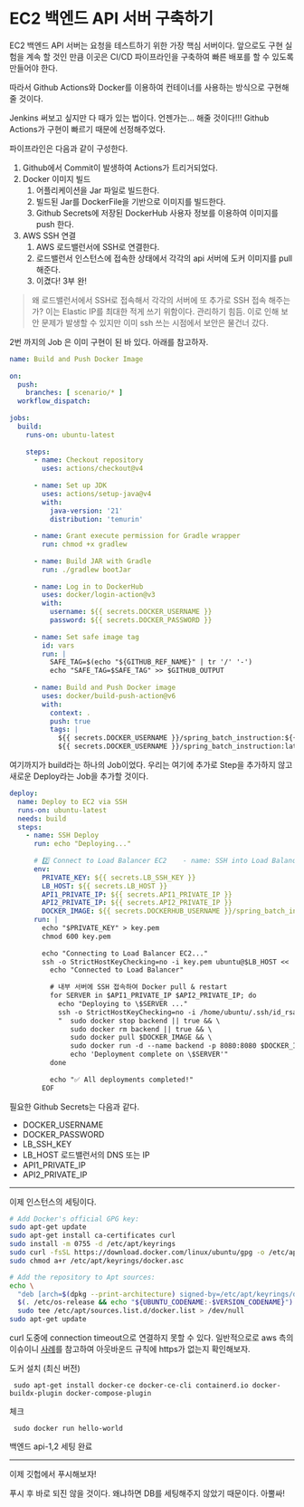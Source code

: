# EC2 백엔드 API 서버 구축하기

EC2 백엔드 API 서버는 요청을 테스트하기 위한 가장 핵심 서버이다.
앞으로도 구현 실험을 계속 할 것인 만큼 이곳은 CI/CD 파이프라인을 구축하여 빠른 배포를 할 수 있도록 만들어야 한다.

따라서 Github Actions와 Docker를 이용하여 컨테이너를 사용하는 방식으로 구현해줄 것이다.

Jenkins 써보고 싶지만 다 때가 있는 법이다. 언젠가는... 해줄 것이다!!!
Github Actions가 구현이 빠르기 때문에 선정해주었다.

파이프라인은 다음과 같이 구성한다.

1. Github에서 Commit이 발생하여 Actions가 트리거되었다.
2. Docker 이미지 빌드
	1. 어플리케이션을 Jar 파일로 빌드한다.
	2. 빌드된 Jar를 DockerFile을 기반으로 이미지를 빌드한다.
	3. Github Secrets에 저장된 DockerHub 사용자 정보를 이용하여 이미지를 push 한다.
3. AWS SSH 연결
	1. AWS 로드밸런서에 SSH로 연결한다.
	2. 로드밸런서 인스턴스에 접속한 상태에서 각각의 api 서버에 도커 이미지를 pull 해준다.
	3. 이겼다! 3부 완!

> 왜 로드밸런서에서 SSH로 접속해서 각각의 서버에 또 추가로 SSH 접속 해주는가?
> 이는 Elastic IP를 최대한 적게 쓰기 위함이다. 관리하기 힘듬.
> 이로 인해 보안 문제가 발생할 수 있지만 이미 ssh 쓰는 시점에서 보안은 물건너 갔다.


2번 까지의 Job 은 이미 구현이 된 바 있다.
아래를 참고하자.
```yml
name: Build and Push Docker Image
  
on:  
  push:  
    branches: [ scenario/* ]  
  workflow_dispatch:  
  
jobs:  
  build:  
    runs-on: ubuntu-latest  
  
    steps:  
      - name: Checkout repository  
        uses: actions/checkout@v4  
  
      - name: Set up JDK  
        uses: actions/setup-java@v4  
        with:  
          java-version: '21'  
          distribution: 'temurin'  
  
      - name: Grant execute permission for Gradle wrapper  
        run: chmod +x gradlew  
  
      - name: Build JAR with Gradle  
        run: ./gradlew bootJar  
  
      - name: Log in to DockerHub  
        uses: docker/login-action@v3  
        with:  
          username: ${{ secrets.DOCKER_USERNAME }}  
          password: ${{ secrets.DOCKER_PASSWORD }}  
  
      - name: Set safe image tag  
        id: vars  
        run: |  
          SAFE_TAG=$(echo "${GITHUB_REF_NAME}" | tr '/' '-')  
          echo "SAFE_TAG=$SAFE_TAG" >> $GITHUB_OUTPUT  
  
      - name: Build and Push Docker image  
        uses: docker/build-push-action@v6  
        with:  
          context: .  
          push: true  
          tags: |  
            ${{ secrets.DOCKER_USERNAME }}/spring_batch_instruction:${{ steps.vars.outputs.SAFE_TAG }}  
            ${{ secrets.DOCKER_USERNAME }}/spring_batch_instruction:latest
```

여기까지가 build라는 하나의 Job이었다. 우리는 여기에 추가로 Step을 추가하지 않고 새로운 Deploy라는 Job을 추가할 것이다.

```yml
deploy:  
  name: Deploy to EC2 via SSH  
  runs-on: ubuntu-latest  
  needs: build  
  steps:  
    - name: SSH Deploy  
      run: echo "Deploying..."  
  
      # 2️⃣ Connect to Load Balancer EC2    - name: SSH into Load Balancer and Deploy to APIs  
      env:  
        PRIVATE_KEY: ${{ secrets.LB_SSH_KEY }}  
        LB_HOST: ${{ secrets.LB_HOST }}  
        API1_PRIVATE_IP: ${{ secrets.API1_PRIVATE_IP }}  
        API2_PRIVATE_IP: ${{ secrets.API2_PRIVATE_IP }}  
        DOCKER_IMAGE: ${{ secrets.DOCKERHUB_USERNAME }}/spring_batch_instruction:${{ steps.vars.outputs.SAFE_TAG }}  
      run: |  
        echo "$PRIVATE_KEY" > key.pem  
        chmod 600 key.pem  
  
        echo "Connecting to Load Balancer EC2..."  
        ssh -o StrictHostKeyChecking=no -i key.pem ubuntu@$LB_HOST << 'EOF'  
          echo "Connected to Load Balancer"  
  
          # 내부 서버에 SSH 접속하여 Docker pull & restart  
          for SERVER in $API1_PRIVATE_IP $API2_PRIVATE_IP; do  
            echo "Deploying to \$SERVER ..."  
            ssh -o StrictHostKeyChecking=no -i /home/ubuntu/.ssh/id_rsa ubuntu@\$SERVER \  
            "  sudo docker stop backend || true && \  
               sudo docker rm backend || true && \  
               sudo docker pull $DOCKER_IMAGE && \  
               sudo docker run -d --name backend -p 8080:8080 $DOCKER_IMAGE && \  
               echo 'Deployment complete on \$SERVER'"  
          done  
  
          echo "✅ All deployments completed!"  
        EOF
```

필요한 Github Secrets는 다음과 같다.
- DOCKER_USERNAME
- DOCKER_PASSWORD
- LB_SSH_KEY
- LB_HOST
로드밸런서의 DNS 또는 IP 
- API1_PRIVATE_IP
- API2_PRIVATE_IP


---

이제 인스턴스의 세팅이다.

```bash
# Add Docker's official GPG key:
sudo apt-get update
sudo apt-get install ca-certificates curl
sudo install -m 0755 -d /etc/apt/keyrings
sudo curl -fsSL https://download.docker.com/linux/ubuntu/gpg -o /etc/apt/keyrings/docker.asc
sudo chmod a+r /etc/apt/keyrings/docker.asc

# Add the repository to Apt sources:
echo \
  "deb [arch=$(dpkg --print-architecture) signed-by=/etc/apt/keyrings/docker.asc] https://download.docker.com/linux/ubuntu \
  $(. /etc/os-release && echo "${UBUNTU_CODENAME:-$VERSION_CODENAME}") stable" | \
  sudo tee /etc/apt/sources.list.d/docker.list > /dev/null
sudo apt-get update
```

curl 도중에 connection timeout으로 연결하지 못할 수 있다.
일반적으로로 aws 측의 이슈이니 [사례](https://hehesim.tistory.com/307)를 참고하여 아웃바운드 규칙에 https가 없는지 확인해보자.


도커 설치 (최신 버전)
```console
 sudo apt-get install docker-ce docker-ce-cli containerd.io docker-buildx-plugin docker-compose-plugin
```

체크
```console
 sudo docker run hello-world
```

백엔드 api-1,2 세팅 완료

---

이제 깃헙에서 푸시해보자!

푸시 후 바로 되진 않을 것이다.
왜냐하면 DB를 세팅해주지 않았기 때문이다.
아뿔싸!